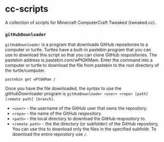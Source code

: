 # cc-scripts
A collection of scripts for Minecraft ComputerCraft Tweaked (tweaked.cc). 

### `gitHubDownloader`
`gitHubDownloader` is a program that downloads GitHub repositories to a computer or turtle. Turtles have a built-in pastebin program that you can use to download this script so that you can clone GitHub respositories. The pastebin address is pastebin.com/wPtGKMam. Enter the command into a computer or turtle to download the file from pastebin to the root directory of the turtle/computer. 
```
pastebin get wPtGKMam /
```

Once you have the file downloaded, the syntax to use the gitHubDownloader program is `gitHubDownloader <user> <repo> [path] [remote path] [branch]`. 

- `<user>` - the username of the GitHub user that owns the repository.
- `<repo>` - the name of the GitHub respository. 
- `<path>` - the local directory to download the GitHub respository to. 
- `<remote path>` - the the directory (or subfolder) of the GitHub repository, You can use this to download only the files in the specified subfoldr. To download the entire repository use `/`. 
